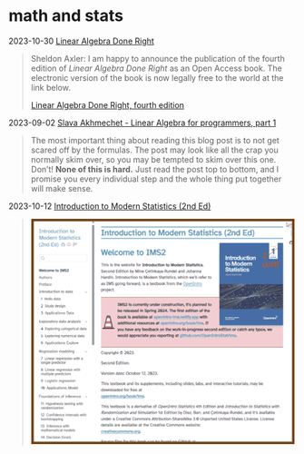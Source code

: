 # math and stats

2023-10-30 [Linear Algebra Done Right](https://linear.axler.net/)

> Sheldon Axler:
> I am happy to announce the publication of the fourth edition of *Linear Algebra Done Right* as an Open Access book. The electronic version of the book is now legally free to the world at the link below.
>
> [Linear Algebra Done Right, fourth edition](https://link.springer.com/content/pdf/10.1007/978-3-031-41026-0.pdf)

2023-09-02 [Slava Akhmechet - Linear Algebra for programmers, part 1](https://coffeemug.github.io/spakhm.com/posts/01-lingalg-p1/linalg-p1.html)

> The most important thing about reading this blog post is to not get scared off by the formulas. The post may look like all the crap you normally skim over, so you may be tempted to skim over this one. Don’t! **None of this is hard.** Just read the post top to bottom, and I promise you every individual step and the whole thing put together will make sense.

2023-10-12 [Introduction to Modern Statistics (2nd Ed)](https://openintro-ims2.netlify.app/)

> ![image-20231102013156441](./math.assets/image-20231102013156441.png)